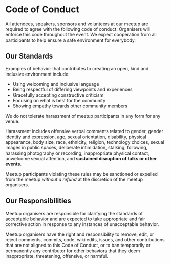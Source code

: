 # Code of Conduct

All attendees, speakers, sponsors and volunteers at our meetup are required to agree with the following code of conduct. Organisers will enforce this code throughout the event. We expect cooperation from all participants to help ensure a safe environment for everybody.

## Our Standards

Examples of behavior that contributes to creating an open, kind and inclusive environment include:

- Using welcoming and inclusive language
- Being respectful of differing viewpoints and experiences
- Gracefully accepting constructive criticism
- Focusing on what is best for the community
- Showing empathy towards other community members

We do not tolerate harassment of meetup participants in any form for any venue. 

Harassment includes offensive verbal comments related to gender, gender identity and expression, age, sexual orientation, disability, physical appearance, body size, race, ethnicity, religion, technology choices, sexual images in public spaces, deliberate intimidation, stalking, following, harassing photography or recording, inappropriate physical contact, unwelcome sexual attention, and **sustained disruption of talks or other events**. 

Meetup participants violating these rules may be sanctioned or expelled from the meetup *without a refund* at the discretion of the meetup organisers.

## Our Responsibilities

Meetup organisers are responsible for clarifying the standards of acceptable behavior and are expected to take appropriate and fair corrective action in response to any instances of unacceptable behavior.

Meetup organisers have the right and responsibility to remove, edit, or reject comments, commits, code, wiki edits, issues, and other contributions that are not aligned to this Code of Conduct, or to ban temporarily or permanently any contributor for other behaviors that they deem inappropriate, threatening, offensive, or harmful.

